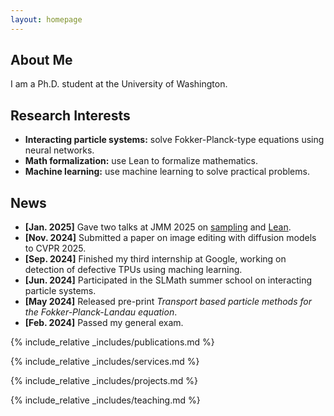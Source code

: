 ```yaml
---
layout: homepage
---
```


## About Me

I am a Ph.D. student at the University of Washington.

## Research Interests

- **Interacting particle systems:** solve Fokker-Planck-type equations using neural networks.
- **Math formalization:** use Lean to formalize mathematics.
- **Machine learning:** use machine learning to solve practical problems.

## News

- **[Jan. 2025]** Gave two talks at JMM 2025 on [sampling](https://meetings.ams.org/math/jmm2025/meetingapp.cgi/Paper/40036) and [Lean](https://meetings.ams.org/math/jmm2025/meetingapp.cgi/Paper/44733).
- **[Nov. 2024]** Submitted a paper on image editing with diffusion models to CVPR 2025.
- **[Sep. 2024]** Finished my third internship at Google, working on detection of defective TPUs using maching learning.
- **[Jun. 2024]** Participated in the SLMath summer school on interacting particle systems.
- **[May 2024]** Released pre-print *Transport based particle methods for the Fokker-Planck-Landau equation*.
- **[Feb. 2024]** Passed my general exam.

{% include_relative _includes/publications.md %}

{% include_relative _includes/services.md %}

{% include_relative _includes/projects.md %}

{% include_relative _includes/teaching.md %}